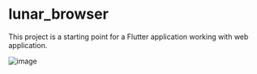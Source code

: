 # lunar_browser

This project is a starting point for a Flutter application working with web application.

![image](https://github.com/user-attachments/assets/6597f0a0-b763-4b0d-bedb-f5a62a7cc00d)

